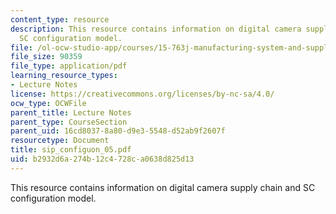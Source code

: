 ```yaml
---
content_type: resource
description: This resource contains information on digital camera supply chain and
  SC configuration model.
file: /ol-ocw-studio-app/courses/15-763j-manufacturing-system-and-supply-chain-design-spring-2005/b2932d6a274b12c4728ca0638d825d13_sip_configuon_05.pdf
file_size: 90359
file_type: application/pdf
learning_resource_types:
- Lecture Notes
license: https://creativecommons.org/licenses/by-nc-sa/4.0/
ocw_type: OCWFile
parent_title: Lecture Notes
parent_type: CourseSection
parent_uid: 16cd8037-8a80-d9e3-5548-d52ab9f2607f
resourcetype: Document
title: sip_configuon_05.pdf
uid: b2932d6a-274b-12c4-728c-a0638d825d13
---
```

This resource contains information on digital camera supply chain and SC configuration model.